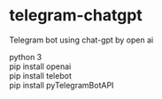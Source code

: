 # telegram-chatgpt
Telegram bot using chat-gpt by open ai

python 3 <br>
pip install openai  <br>
pip install telebot <br>
pip install pyTelegramBotAPI 
